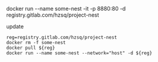 docker run --name some-nest -it -p 8880:80 -d registry.gitlab.com/hzsq/project-nest



update

```
reg=registry.gitlab.com/hzsq/project-nest
docker rm -f some-nest
docker pull ${reg}
docker run --name some-nest --network="host" -d ${reg}

```

